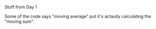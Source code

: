 Stuff from Day 1

Some of the code says "moving average" put it's actaully calculating the "moving sum".
